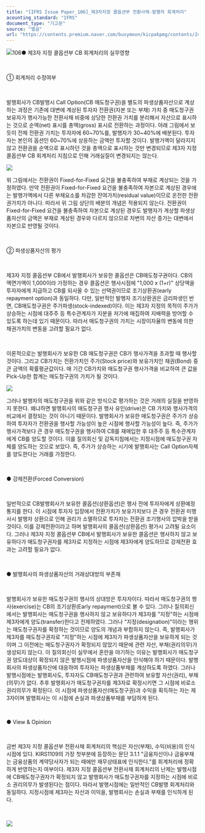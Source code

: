 ```yaml
---
title: "[IFRS Issue Paper_106]_제3자지정 콜옵션부 전환사채-발행자 회계처리"
acounting_standard: "IFRS"
document_type: "기고문"
source: "엘곰"
url: "https://contents.premium.naver.com/busymoon/kicpakpmg/contents/240516155439991qq"
---
```

![](https://n2.news.naver.com/l.gif?type=content)106● 제3자 지정 콜옵션부 CB 회계처리의 실무영향

​

① 회계처리 수정여부

​

발행회사가 CB발행시 Call Option(CB 매도청구권)을 별도의 파생상품자산으로 계상하는 과정은 기존에 대변에 계상된 투자자 전환권(자본 또는 부채) 가치 중 매도청구권 보유자가 행사가능한 전환사채 비중에 상당한 전환권 가치를 분리해서 자산으로 표시하는 것으로 순액(net) 표시를 총액(gross) 표시로 전환하는 과정이다. 아래 그림에서 보듯이 전체 전환권 가치는 투자자에 60~70%를, 발행자가 30~40%에 배분된다. 투자자는 본인의 옵션인 60~70%에 상응하는 금액만 투자할 것이다. 발행가액이 달라지지 않고 전환권을 순액으로 표시하던 것을 총액으로 표시하는 것만 변경되므로 제3자 지정콜옵션부 CB 회계처리 지침으로 인해 거래실질이 변경되지는 않는다.

![](https://dthumb-phinf.pstatic.net/dthumb?src=%22https://postfiles.pstatic.net/MjAyNDAyMjNfMTk1/MDAxNzA4NjYyMzY2MzE4.YT3hudaWeH3phRYZxHMyo66TuPbYu03l6S45j5rsuY4g.nD0S0IbpCwJUW_3mvBKHKot9pQ3F_y2dy0AXRnKZc-Yg.PNG/image.png?type=w773%22&service=scs&type=w800)

위 그림에서는 전환권이 Fixed-for-Fixed 요건을 불충족하여 부채로 계상되는 것을 가정하였다. 만약 전환권이 Fixed-for-Fixed 요건을 불충족하여 자본으로 계상된 경우에는 발행가액에서 다른 부채요소를 차감한 잔여가치(residual value)이므로 온전한 전환권가치가 아니다. 따라서 위 그림 상단의 배분의 개념은 적용되지 않는다. 전환권이 Fixed-for-Fixed 요건을 불충족하여 자본으로 계상된 경우도 발행자가 계상할 파생상품자산의 금액은 부채로 계상된 경우와 다르지 않으므로 차변의 자산 증가는 대변에서 자본으로 반영될 것이다.

​

② 파생상품자산의 평가

​

제3자 지정 콜옵션부 CB에서 발행회사가 보유한 콜옵션은 CB매도청구권이다. CB의 액면가액이 1,000이라 가정하는 경우 콜옵션은 행사시점에 "1,000 x (1+r)" 상당액을 투자자에게 지급하고 CB를 되사올 수 있는 선택권이므로 조기상환권(early repayment option)과 동일하다. 다만, 일반적인 발행자 조기상환권은 금리파생인 반면, CB매도청구권은 주가파생(stock-indexed)이다. 이는 제3자 지정의 목적이 주가가 상승하는 시점에 대주주 등 특수관계자가 지분을 저가에 매집하여 지배력을 방어할 수 있도록 하는데 있기 때문이다. 따라서 매도청구권의 가치는 시장이자율의 변동에 의한 채권가치의 변동을 고려할 필요가 없다.

​

이론적으로는 발행회사가 보유한 CB 매도청구권은 CB가 행사가격을 초과할 때 행사할 것이다. 그리고 CB가치는 전환가치인 주가(Stock price)와 보유가치인 채권(Bond) 중 큰 금액의 확률평균값이다. 매 기간 CB가치와 매도청구권 행사가격을 비교하여 큰 값을 Pick-Up한 합계는 매도청구권의 가치가 될 것이다.

![](https://dthumb-phinf.pstatic.net/dthumb?src=%22https://postfiles.pstatic.net/MjAyNDAyMjNfMzAg/MDAxNzA4NjY2MTQyNDQ2.DaywNPFviDENtKaGeb1Jwm0eD7fQl1fg1Ss3uiA_PrEg.hp9bvAPe7JpV2ULXYIUl5sPRXuBWTUXy8OllaJoItscg.PNG/image.png?type=w773%22&service=scs&type=w800)

그러나 발행자의 매도청구권을 위와 같은 방식으로 평가하는 것은 거래의 실질을 반영하지 못한다. 왜냐하면 발행회사의 매도청구권 행사 유인(drive)은 CB 가치와 행사가격의 비교에서 결정되는 것이 아니기 때문이다. 발행회사가 보유한 매도청구권은 주가가 상승하여 투자자가 전환권을 행사할 가능성이 높은 시점에 행사할 가능성이 높다. 즉, 주가가 행사가격보다 큰 경우 매도청구권을 행사하여 CB를 재매입한 후 대주주 등 특수관계자에게 CB를 양도할 것이다. 이를 질의회신 및 감독지침에서는 지정시점에 매도청구권 자체를 양도하는 것으로 보았다. 즉, 주가가 상승하는 시기에 발행회사는 Call Option자체를 양도한다는 거래를 가정한다.

​

● 강제전환(Forced Conversion)

​

일반적으로 CB발행회사가 보유한 콜옵션(상환옵션)은 행사 전에 투자자에게 상환예정 통지를 한다. 이 시점에 투자자 입장에서 전환가치가 보유가치보다 큰 경우 전환권 미행사시 발행자 상환으로 인해 권리가 소멸하므로 투자자는 전환권 조기행사의 압박을 받을 것이다. 이를 강제전환이라고 하며 발행회사의 콜옵션(상환옵션) 평가시 고려될 요소이다. 그러나 제3자 지정 콜옵션부 CB에서 발행회사가 보유한 콜옵션은 행사하지 않고 보유하다가 매도청구권자를 제3자로 지정하는 시점에 제3자에게 양도하므로 강제전환 효과는 고려할 필요가 없다.

​

● 발행회사의 파생상품자산의 거래상대방의 부존재

​

발행회사가 보유한 매도청구권의 행사의 상대방은 투자자이다. 따라서 매도청구권의 행사(exercise)는 CB의 조기상환(Early repayment)으로 볼 수 있다. 그러나 질의회신에서는 발행회사는 매도청구권을 행사하지 않고 보유하다가 제3자를 "지정"하는 시점에 제3자에게 양도(transfer)한다고 전제하였다. 그러나 "지정(designation)"이라는 행위는 매도청구권자를 확정하는 것이므로 양도의 개념과 부합하지 않는다. 즉, 발행회사가 제3자를 매도청구권자로 "지정"하는 시점에 제3자가 파생상품자산을 보유하게 되는 것이며 그 이전에는 매도청구권자가 확정되지 않았기 때문에 관련 자산, 부채(권리의무)가 생성되지 않는다. 이 질의회신이 실무에서 혼란을 야기하는 이유는 발행회사가 매도청구권 양도대상이 확정되지 않은 발행시점에 파생상품자산을 인식해야 하기 때문이다. 발행회사의 파생상품자산에 대응하여 투자자는 파생상품부채를 계상하도록 하였다. 그러나 발행시점에는 발행회사도, 투자자도 CB매도청구권과 관련하여 보유할 자산(권리), 부채(의무)가 없다. 추후 발행회사가 매도청구권자를 제3자로 확정시키면 그 시점에 비로소 권리의무가 확정된다. 이 시점에 파생상품자산(매도청구권)과 수익을 획득하는 자는 제3자이며 발행회사는 이 시점에 손실과 파생상품부채를 부담하게 된다.

​

● View & Opinion

​

금번 제3자 지정 콜옵션부 전환사채 회계처리의 핵심은 자산(부채), 수익(비용)의 인식시점에 있다. KIRS1109의 가장 첫부분에 등장하는 문단 3.1.1 "금융자산이나 금융부채는 금융상품의 계약당사자가 되는 때에만 재무상태표에 인식한다."를 회계처리에 정확하게 반영하는지 여부이다. 제3자 지정 콜옵션부 전환사채 회계처리의 난제는 발행시점에 CB매도청구권자가 확정되지 않고 발행회사가 매도청구권자를 지정하는 시점에 비로소 권리의무가 발생된다는 점이다. 따라서 발행시점에는 일반적인 CB발행 회계처리와 동일하다. 지정시점에 제3자는 자산과 이익을, 발행회사는 손실과 부채를 인식하게 된다.

​

![](https://dthumb-phinf.pstatic.net/dthumb?src=%22https://postfiles.pstatic.net/MjAyMzAyMDRfMTUg/MDAxNjc1NDkzNDE2NDYy.tDw3yN1ROdIYLCaQtm2vB_H7pZByaSYPhunP9eYmWFkg.6O9Be0VUMe_6C8u4u3Wh0V0xXJWaviqgK5y5NyYvcdwg.JPEG.busymoon/328307132_213330941266067_3969318013874417725_n.jpg?type=w773%22&service=scs&type=w800)

​​

​